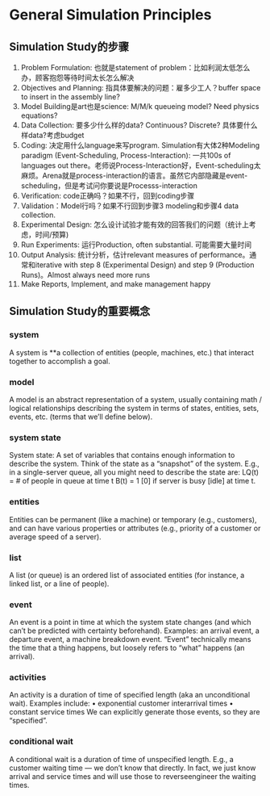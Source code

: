 <h1>General Simulation Principles</h1>
<h2>Simulation Study的步骤</h2>
<ol>
  <li>Problem Formulation: 也就是statement of problem：比如利润太低怎么办，顾客抱怨等待时间太长怎么解决</li>
  <li>Objectives and Planning: 指具体要解决的问题：雇多少工人？buffer space to insert in the assembly line?</li>
  <li>Model Building是art也是science: M/M/k queueing model? Need physics equations?</li>
  <li>Data Collection: 要多少什么样的data? Continuous? Discrete? 具体要什么样data?考虑budget</li>
  <li>Coding: 决定用什么language来写program. Simulation有大体2种Modeling paradigm (Event-Scheduling, Process-Interaction): 一共100s of languages out there。老师说Process-Interaction好，Event-scheduling太麻烦。Arena就是process-interaction的语言。虽然它内部隐藏是event-scheduling，但是考试问你要说是Processs-interaction</li>
  <li>Verification: code正确吗？如果不行，回到coding步骤</li>
  <li>Validation：Model行吗？如果不行回到步骤3 modeling和步骤4 data collection.</li>
  <li>Experimental Design: 怎么设计试验才能有效的回答我们的问题（统计上考虑，时间/预算)</li>
  <li>Run Experiments: 运行Production, often substantial. 可能需要大量时间</li>
  <li>Output Analysis: 统计分析，估计relevant measures of performance。通常和iterative with step 8 (Experimental Design) and step 9 (Production Runs)。Almost always need more runs</li>
  <li>Make Reports, Implement, and make management happy</li>

</ol>

<h2>Simulation Study的重要概念</h2>
<h3>system</h3>
A system is **a collection of entities (people, machines, etc.) that interact together to accomplish a goal.

<h3>model</h3>
A model is an abstract representation
of a system, usually containing math /
logical relationships describing the
system in terms of states, entities,
sets, events, etc. (terms that we’ll
define below).
<h3>system state</h3>
System state: A set of variables that
contains enough information to
describe the system. Think of the state
as a “snapshot” of the system.
E.g., in a single-server queue, all you
might need to describe the state are:
LQ(t) = # of people in queue at time t
B(t) = 1 [0] if server is busy [idle] at
time t.
<h3>entities</h3>
Entities can be permanent (like a
machine) or temporary (e.g.,
customers), and can have various
properties or attributes (e.g., priority of
a customer or average speed of a
server).
<h3>list</h3>
A list (or queue) is an ordered list of
associated entities (for instance, a
linked list, or a line of people).

<h3>event</h3>
An event is a point in time at which
the system state changes (and
which can’t be predicted with
certainty beforehand).
Examples: an arrival event, a
departure event, a machine
breakdown event.
“Event” technically means the time
that a thing happens, but loosely
refers to “what” happens (an
arrival).

<h3>activities</h3>
An activity is a duration of time of
specified length (aka an
unconditional wait).
Examples include:
• exponential customer interarrival
times
• constant service times
We can explicitly generate those
events, so they are “specified”.

<h3>conditional wait</h3>
A conditional wait is a duration of
time of unspecified length.
E.g., a customer waiting time — we
don’t know that directly. In fact, we
just know arrival and service times
and will use those to reverseengineer
the waiting times.











<h2></h2>
<h2></h2>
<h2></h2>
